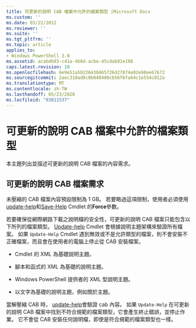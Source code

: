 ```yaml
---
title: 可更新的說明 CAB 檔案中允許的檔案類型 |Microsoft Docs
ms.custom: ''
ms.date: 03/22/2012
ms.reviewer: ''
ms.suite: ''
ms.tgt_pltfrm: ''
ms.topic: article
applies_to:
- Windows PowerShell 3.0
ms.assetid: acabdb93-c41a-4b8d-acbe-45cdab91e198
caps.latest.revision: 10
ms.openlocfilehash: 6e9e51a50226430465726d27874e02e98ee67672
ms.sourcegitcommit: 2aec310ad0c0b048400cb56f6fa64c1e554c812a
ms.translationtype: MT
ms.contentlocale: zh-TW
ms.lasthandoff: 05/23/2020
ms.locfileid: "83811537"
---
```

# <a name="file-types-permitted-in-an-updatable-help-cab-file"></a>可更新的說明 CAB 檔案中允許的檔案類型

本主題列出並描述可更新的說明 CAB 檔案的內容需求。

## <a name="updatable-help-cab-file-requirements"></a>可更新的說明 CAB 檔案需求

未壓縮的 CAB 檔案內容預設限制為 1 GB。 若要略過這項限制，使用者必須使用[update-help](/powershell/module/Microsoft.PowerShell.Core/Update-Help)和[Save-Help](/powershell/module/Microsoft.PowerShell.Core/Save-Help) Cmdlet 的**Force**參數。

若要確保從網際網路下載之說明檔的安全性，可更新的說明 CAB 檔案只能包含以下所列的檔案類型。 [Update-help](/powershell/module/Microsoft.PowerShell.Core/Update-Help) Cmdlet 會根據說明主題架構來驗證所有檔案。 如果 `Update-Help` Cmdlet 遇到無效或不是允許類型的檔案，則不會安裝不正確檔案，而且會在使用者的電腦上停止從 CAB 安裝檔案。

- Cmdlet 的 XML 為基礎說明主題。

- 腳本和函式的 XML 為基礎的說明主題。

- Windows PowerShell 提供者的 XML 型說明主題。

- 以文字為基礎的說明主題，例如關於主題。

當解壓縮 CAB 時， [update-help](/powershell/module/Microsoft.PowerShell.Core/Update-Help)會驗證 cab 內容。 如果 `Update-Help` 在可更新的說明 CAB 檔案中找到不符合規範的檔案類型，它會產生終止錯誤，並停止作業。 它不會從 CAB 安裝任何說明檔，即使是符合規範的檔案類型也一樣。
